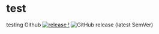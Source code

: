 # test
testing Github
[![release !](https://img.shields.io/badge/Demandez%20moi-n'%20importe%20quoi-1abc9c.svg)](https://github.com/Motaung08/Innovative-Skyline/releases)
![GitHub release (latest SemVer)](https://img.shields.io/github/v/release/Motaung08/Innovative-Skyline?sort=semver)
